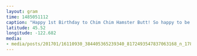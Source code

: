 ```yaml
---
layout: gram
time: 1485051112
caption: "Happy 1st Birthday to Chim Chim Hamster Butt! So happy to be able to march with her today. I suspect great things will come from her! #chimchimhb"
latitude: 45.52
longitude: -122.682
media:
- media/posts/201701/16110930_384405365239340_8172493547837063168_n_17859464071105963.jpg
---
```

